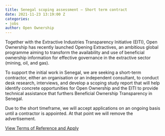 ```yaml
---
title: Senegal scoping assessment – Short term contract
date: 2021-11-23 13:19:00 Z
categories:
- jobs
author: Open Ownership
---
```


Together with the Extractive Industries Transparency Initiative (EITI), Open Ownership has recently launched Opening Extractives, an ambitious global programme aiming to transform the availability and use of beneficial ownership information for effective governance in the extractive sector (mining, oil, and gas).

To support the initial work in Senegal, we are seeking a short-term contractor, either an organisation or an independent consultant, to conduct desk research, interviews, and develop a scoping study report that will help identify concrete opportunities for Open Ownership and the EITI to provide technical assistance that furthers Beneficial Ownership Transparency in Senegal.

Due to the short timeframe, we will accept applications on an ongoing basis until a contractor is appointed. At that point we will remove the advertisement.

[View Terms of Reference and Apply](/uploads/2021-11-23-job-senegal-scoping-assessment.pdf)